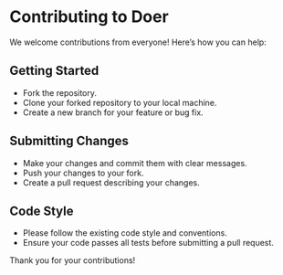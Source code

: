 # Contributing to Doer

We welcome contributions from everyone! Here’s how you can help:

## Getting Started
- Fork the repository.
- Clone your forked repository to your local machine.
- Create a new branch for your feature or bug fix.

## Submitting Changes
- Make your changes and commit them with clear messages.
- Push your changes to your fork.
- Create a pull request describing your changes.

## Code Style
- Please follow the existing code style and conventions.
- Ensure your code passes all tests before submitting a pull request.

Thank you for your contributions!